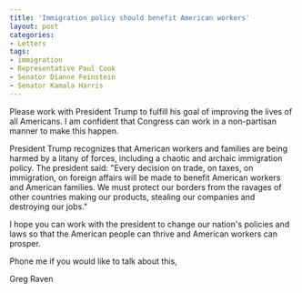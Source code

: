```yaml
---
title: 'Immigration policy should benefit American workers'
layout: post
categories:
- Letters
tags:
- immigration
- Representative Paul Cook
- Senator Dianne Feinstein
- Senator Kamala Harris
---
```


Please work with President Trump to fulfill his goal of improving the lives of all Americans. I am confident that Congress can work in a non-partisan manner to make this happen.

President Trump recognizes that American workers and families are being harmed by a litany of forces, including a chaotic and archaic immigration policy. The president said: "Every decision on trade, on taxes, on immigration, on foreign affairs will be made to benefit American workers and American families. We must protect our borders from the ravages of other countries making our products, stealing our companies and destroying our jobs."

I hope you can work with the president to change our nation's policies and laws so that the American people can thrive and American workers can prosper.

Phone me if you would like to talk about this,

Greg Raven